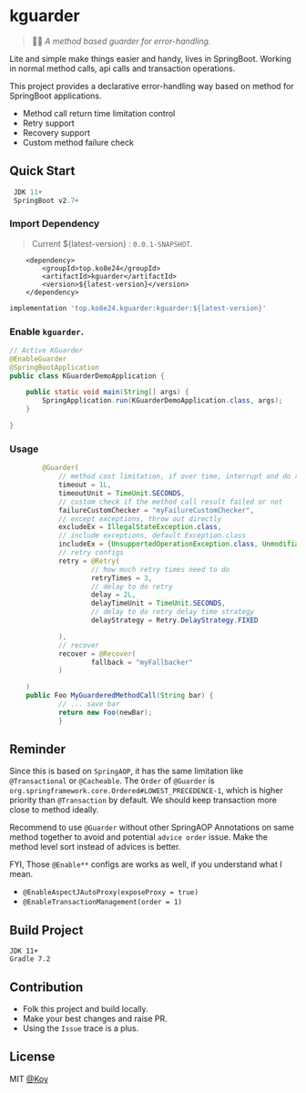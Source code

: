 # kguarder

> :guardsman: *A method based guarder for error-handling.*

Lite and simple make things easier and handy, lives in SpringBoot.
Working in normal method calls, api calls and transaction operations.

This project provides a declarative error-handling way based on method for SpringBoot applications.

- Method call return time limitation control
- Retry support
- Recovery support
- Custom method failure check

## Quick Start

```java
 JDK 11+
 SpringBoot v2.7+
```

### Import Dependency

> Current ${latest-version} :  `0.0.1-SNAPSHOT`.
```pom
    <dependency>
        <groupId>top.ko8e24</groupId>
        <artifactId>kguarder</artifactId>
        <version>${latest-version}</version>
    </dependency>
```

```gradle
implementation 'top.ko8e24.kguarder:kguarder:${latest-version}'
```

### Enable `kguarder`.

```java
// Active KGuarder
@EnableGuarder
@SpringBootApplication
public class KGuarderDemoApplication {

    public static void main(String[] args) {
        SpringApplication.run(KGuarderDemoApplication.class, args);
    }

}
```

### Usage

```java
        @Guarder(
            // method cost limitation, if over time, interrupt and do retry
            timeout = 1L,
            timeoutUnit = TimeUnit.SECONDS,
            // custom check if the method call result failed or not
            failureCustomChecker = "myFailureCustomChecker",
            // except exceptions, throw out directly
            excludeEx = IllegalStateException.class,
            // include exceptions, default Exception.class
            includeEx = {UnsupportedOperationException.class, UnmodifiableClassException.class},
            // retry configs
            retry = @Retry(
                    // how much retry times need to do 
                    retryTimes = 3,
                    // delay to do retry
                    delay = 2L,
                    delayTimeUnit = TimeUnit.SECONDS,
                    // delay to do retry delay time strategy
                    delayStrategy = Retry.DelayStrategy.FIXED

            ),
            // recover
            recover = @Recover(
                    fallback = "myFallbacker"
            )

    )
    public Foo MyGuarderedMethodCall(String bar) {
            // ... save bar
            return new Foo(newBar);
            }
```

## Reminder

Since this is based on `SpringAOP`, it has the same limitation like `@Transactional` or `@Cacheable`.
The `Order` of `@Guarder` is `org.springframework.core.Ordered#LOWEST_PRECEDENCE-1`, which is higher priority than `@Transaction` by default.
We should keep transaction more close to method ideally.

Recommend to use `@Guarder` without other SpringAOP Annotations on same method together to avoid and potential `advice order` issue.
Make the method level sort instead of advices is better.

FYI, Those `@Enable**` configs are works as well, if you understand what I mean.

- `@EnableAspectJAutoProxy(exposeProxy = true)`
- `@EnableTransactionManagement(order = 1)`

## Build Project

```
JDK 11+
Gradle 7.2
```

## Contribution

- Folk this project and build locally.
- Make your best changes and raise PR.
- Using the `Issue` trace is a plus.


## License

MIT [@Koy](https://github.com/Koooooo-7)

